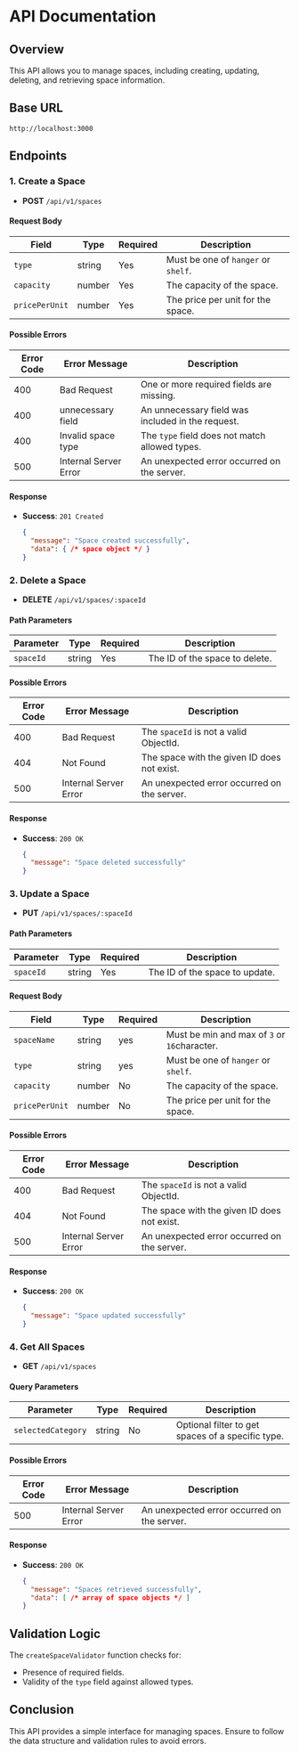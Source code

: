 # API Documentation

## Overview
This API allows you to manage spaces, including creating, updating, deleting, and retrieving space information.

## Base URL

```
http://localhost:3000
```

## Endpoints

### 1. Create a Space
- **POST** `/api/v1/spaces`

#### Request Body
| Field        | Type   | Required | Description                                   |
|--------------|--------|----------|-----------------------------------------------|
| `type`       | string | Yes      | Must be one of `hanger` or `shelf`.          |
| `capacity`   | number | Yes      | The capacity of the space.                    |
| `pricePerUnit` | number | Yes    | The price per unit for the space.            |

#### Possible Errors
| Error Code | Error Message                | Description                                      |
|------------|------------------------------|--------------------------------------------------|
| 400        | Bad Request                  | One or more required fields are missing.         |
| 400        | unnecessary field            | An unnecessary field was included in the request.|
| 400        | Invalid space type           | The `type` field does not match allowed types.  |
| 500        | Internal Server Error        | An unexpected error occurred on the server.     |

#### Response
- **Success**: `201 Created`
  ```json
  {
    "message": "Space created successfully",
    "data": { /* space object */ }
  }
  ```

### 2. Delete a Space
- **DELETE** `/api/v1/spaces/:spaceId`

#### Path Parameters
| Parameter  | Type   | Required | Description                          |
|------------|--------|----------|--------------------------------------|
| `spaceId`  | string | Yes      | The ID of the space to delete.      |

#### Possible Errors
| Error Code | Error Message                | Description                                      |
|------------|------------------------------|--------------------------------------------------|
| 400        | Bad Request                  | The `spaceId` is not a valid ObjectId.          |
| 404        | Not Found                    | The space with the given ID does not exist.     |
| 500        | Internal Server Error        | An unexpected error occurred on the server.     |

#### Response
- **Success**: `200 OK`
  ```json
  {
    "message": "Space deleted successfully"
  }
  ```

### 3. Update a Space
- **PUT** `/api/v1/spaces/:spaceId`

#### Path Parameters
| Parameter  | Type   | Required | Description                          |
|------------|--------|----------|--------------------------------------|
| `spaceId`  | string | Yes      | The ID of the space to update.      |

#### Request Body
| Field        | Type   | Required | Description                                   |
|--------------|--------|----------|-----------------------------------------------|
| `spaceName`       | string | yes      | Must be min and max of `3` or `16`character.          |
| `type`       | string | yes      | Must be one of `hanger` or `shelf`.          |
| `capacity`   | number | No       | The capacity of the space.                    |
| `pricePerUnit` | number | No    | The price per unit for the space.            |

#### Possible Errors
| Error Code | Error Message                | Description                                      |
|------------|------------------------------|--------------------------------------------------|
| 400        | Bad Request                  | The `spaceId` is not a valid ObjectId.          |
| 404        | Not Found                    | The space with the given ID does not exist.     |
| 500        | Internal Server Error        | An unexpected error occurred on the server.     |

#### Response
- **Success**: `200 OK`
  ```json
  {
    "message": "Space updated successfully"
  }
  ```

### 4. Get All Spaces
- **GET** `/api/v1/spaces`

#### Query Parameters
| Parameter         | Type   | Required | Description                          |
|-------------------|--------|----------|--------------------------------------|
| `selectedCategory`| string | No       | Optional filter to get spaces of a specific type. |

#### Possible Errors
| Error Code | Error Message                | Description                                      |
|------------|------------------------------|--------------------------------------------------|
| 500        | Internal Server Error        | An unexpected error occurred on the server.     |

#### Response
- **Success**: `200 OK`
  ```json
  {
    "message": "Spaces retrieved successfully",
    "data": [ /* array of space objects */ ]
  }
  ```

## Validation Logic
The `createSpaceValidator` function checks for:
- Presence of required fields.
- Validity of the `type` field against allowed types.

## Conclusion
This API provides a simple interface for managing spaces. Ensure to follow the data structure and validation rules to avoid errors.
